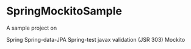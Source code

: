 SpringMockitoSample
===================

A sample project on

Spring
Spring-data-JPA
Spring-test
javax validation (JSR 303)
Mockito
